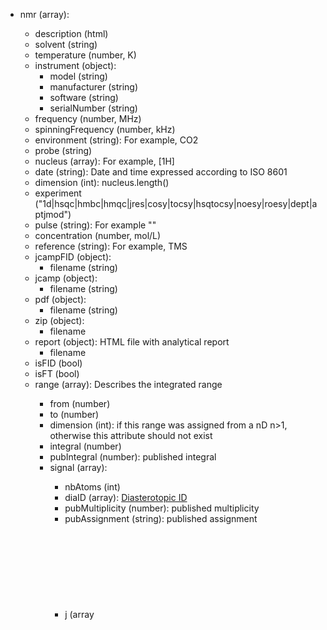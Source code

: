 - nmr (array<object>):
  - description (html)
  - solvent (string)
  - temperature (number, K)
  - instrument (object):
    - model (string)
    - manufacturer (string)
    - software (string)
    - serialNumber (string)
  - frequency (number, MHz)
  - spinningFrequency (number, kHz)
  - environment (string): For example, CO2
  - probe (string)
  - nucleus (array<string>): For example, [1H]
  - date (string): Date and time expressed according to ISO 8601
  - dimension (int): nucleus.length()
  - experiment ("1d|hsqc|hmbc|hmqc|jres|cosy|tocsy|hsqtocsy|noesy|roesy|dept|aptjmod")
  - pulse (string): For example "<zg>"
  - concentration (number, mol/L)
  - reference (string): For example, TMS
  - jcampFID (object):
    - filename (string)
  - jcamp (object):
    - filename (string)
  - pdf (object):
    - filename (string)
  - zip (object):
    - filename
  - report (object): HTML file with analytical report
    - filename
  - isFID (bool)
  - isFT (bool)
  - range (array<object>): Describes the integrated range
    - from (number)
    - to (number)
    - dimension (int): if this range was assigned from a nD n>1, otherwise this attribute should not exist
    - integral (number)
    - pubIntegral (number): published integral
    - signal (array<object>):
      - nbAtoms (int)
      - diaID (array): [Diasterotopic ID](http://www.cheminfo.org/?viewURL=https%3A%2F%2Fcouch.cheminfo.org%2Fcheminfo-public%2F45874b6300d148da891252f6263c62ae%2Fview.json&loadversion=true&fillsearch=Diastereotopic+IDs)
      - pubMultiplicity (number): published multiplicity
      - pubAssignment (string): published assignment
      - j (array<object>):
        - diaID (array): [Diasterotopic ID](http://www.cheminfo.org/?viewURL=https%3A%2F%2Fcouch.cheminfo.org%2Fcheminfo-public%2F45874b6300d148da891252f6263c62ae%2Fview.json&loadversion=true&fillsearch=Diastereotopic+IDs)
        - multiplicity("d,t,q,p,pent,quint,sext,hex,sept,hept,oct,non"): p = pent = quint, sext = hex, sept=hept
        - coupling (number, Hz)
        - distance ()
      - peak (array<object>):
        - x (number, ppm): chemical shift
        - y (number): relative height
        - width (number, Hz)
      - kind ("solvent|impurity|reference|standard|P1|P2|P3"): By default empty and a real assignment. For integration "solvent", "reference", "impurity" and "standard" do not count.
      - relability (number, %): Between 0 and 100, used for automatic assignment
      - remark (HTML)
      - statistics (object): Used when predicting for HOSE code database
        - std (number)
        - average (number)
        - min (number)
        - max (number)
